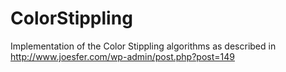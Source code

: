 ColorStippling
==============

Implementation of the Color Stippling algorithms as described in http://www.joesfer.com/wp-admin/post.php?post=149